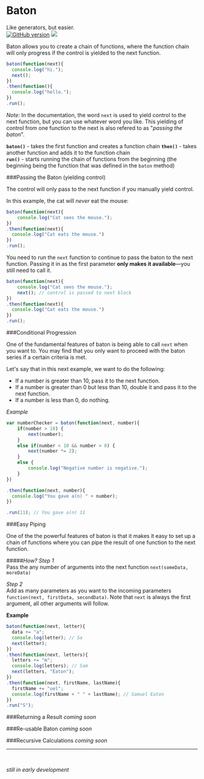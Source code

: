 # Baton
Like generators, but easier.   
[![GitHub version](https://badge.fury.io/gh/samueleaton%2Fbaton.svg)](http://badge.fury.io/gh/samueleaton%2Fbaton) <img src="https://img.shields.io/badge/license-MIT-blue.svg">

Baton allows you to create a chain of functions, where the function chain will only progress if the control is yielded to the next function.

```javascript
baton(function(next){
  console.log("hi.");
  next();
})
.then(function(){
  console.log("hello.");
})
.run();
```

*Note:* In the documentation, the word `next` is used to yield control to the next function, but you can use whatever word you like. This yielding of control from one function to the next is also refered to as "*passing the baton*".


**`baton()`** - takes the first function and creates a function chain 
**`then()`** - takes another function and adds it to the function chain  
**`run()`** - starts running the chain of functions from the beginning (the beginning being the function that was defined in the `baton` method)


###Passing the Baton (yielding control)

The control will only pass to the next function if you manually yield control.

In this example, the cat will *never* eat the mouse:
```javascript
baton(function(next){
	console.log("Cat sees the mouse.");
})
.then(function(next){
  console.log("Cat eats the mouse.")
})
.run();
```

You need to run the `next` function to continue to pass the baton to the next function. Passing it in as the first parameter **only makes it available**—you still need to call it.

```javascript
baton(function(next){
	console.log("Cat sees the mouse.");
	next(); // control is passed to next block
})
.then(function(next){
  console.log("Cat eats the mouse.")
})
.run();
```

###Conditional Progression

One of the fundamental features of baton is being able to call `next` when you want to. You may find that you only want to proceed with the baton series if a certain criteria is met. 

Let's say that in this next example, we want to do the following:
- If a number is greater than 10, pass it to the next function.
- If a number is greater than 0 but less than 10, double it and pass it to the next function.
- If a number is less than 0, do nothing.

*Example*  
```javascript
var numberChecker = baton(function(next, number){
	if(number > 10) {
		next(number);
	}
	else if(number < 10 && number > 0) {
		next(number *= 2);
	}
	else { 
		console.log("Negative number is negative."); 
	}
})

.then(function(next, number){
  console.log("You gave a(n) " + number);
})

.run(11); // You gave a(n) 11
```



###Easy Piping

One of the the powerful features of baton is that it makes it easy to set up a chain of functions where you can pipe the result of one function to the next function.

#####*How?*
*Step 1*  
Pass the any number of arguments into the next function `next(someData, moreData)`

*Step 2*  
Add as many parameters as you want to the incoming parameters `function(next, firstData, secondData)`.  Note that `next` is always the first argument, all other arguments will follow.

**Example**
```javascript
baton(function(next, letter){
  data += "a";
  console.log(letter); // Sa
  next(letter);
})
.then(function(next, letters){
  letters += "m";
  console.log(letters); // Sam
  next(letters, "Eaton");
})
.then(function(next, firstName, lastName){
  firstName += "uel";
  console.log(firstName + " " + lastName); // Samuel Eaton
})
.run("S");
```


###Returning a Result
*coming soon*

###Re-usable Baton
*coming soon*

###Recursive Calculations
*coming soon*


<hr>

<br>

*still in early development*
